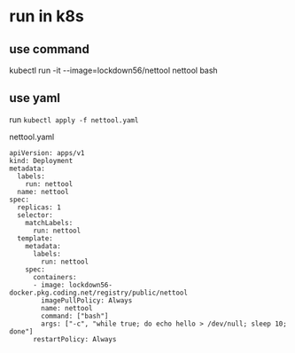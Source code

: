 # run in k8s
## use command
kubectl run -it --image=lockdown56/nettool nettool bash

## use yaml
run ` kubectl apply -f nettool.yaml `

nettool.yaml
```
apiVersion: apps/v1
kind: Deployment
metadata:
  labels:
    run: nettool
  name: nettool
spec:
  replicas: 1
  selector:
    matchLabels:
      run: nettool
  template:
    metadata:
      labels:
        run: nettool
    spec:
      containers:
      - image: lockdown56-docker.pkg.coding.net/registry/public/nettool
        imagePullPolicy: Always
        name: nettool
        command: ["bash"]
        args: ["-c", "while true; do echo hello > /dev/null; sleep 10; done"]
      restartPolicy: Always
```
